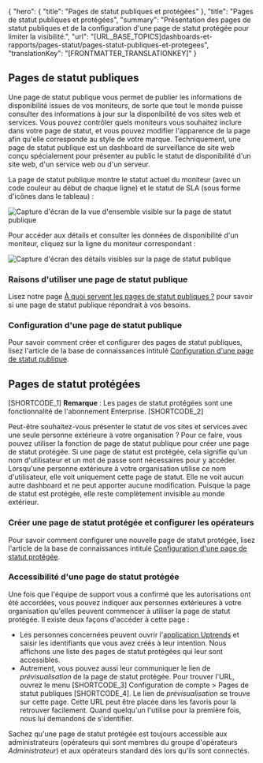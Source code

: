 {
  "hero": {
    "title": "Pages de statut publiques et protégées"
  },
  "title": "Pages de statut publiques et protégées",
  "summary": "Présentation des pages de statut publiques et de la configuration d'une page de statut protégée pour limiter la visibilité.",
  "url": "[URL_BASE_TOPICS]dashboards-et-rapports/pages-statut/pages-statut-publiques-et-protegees",
  "translationKey": "[FRONTMATTER_TRANSLATIONKEY]"
}

## Pages de statut publiques

Une page de statut publique vous permet de publier les informations de disponibilité issues de vos moniteurs, de sorte que tout le monde puisse consulter des informations à jour sur la disponibilité de vos sites web et services. Vous pouvez contrôler quels moniteurs vous souhaitez inclure dans votre page de statut, et vous pouvez modifier l'apparence de la page afin qu'elle corresponde au style de votre marque.
Techniquement, une page de statut publique est un dashboard de surveillance de site web conçu spécialement pour présenter au public le statut de disponibilité d'un site web, d'un service web ou d'un serveur.

La page de statut publique montre le statut actuel du moniteur (avec un code couleur au début de chaque ligne) et le statut de SLA (sous forme d'icônes dans le tableau) :

![Capture d'écran de la vue d'ensemble visible sur la page de statut publique]([LINK_URL_1])

Pour accéder aux détails et consulter les données de disponibilité d'un moniteur, cliquez sur la ligne du moniteur correspondant :

![Capture d'écran des détails visibles sur la page de statut publique]([LINK_URL_2])

### Raisons d'utiliser une page de statut publique

Lisez notre page [À quoi servent les pages de statut publiques ?]([LINK_URL_3]) pour savoir si une page de statut publique répondrait à vos besoins.

### Configuration d'une page de statut publique

Pour savoir comment créer et configurer des pages de statut publiques, lisez l'article de la base de connaissances intitulé [Configuration d'une page de statut publique]([LINK_URL_4]).

## Pages de statut protégées

[SHORTCODE_1] **Remarque** : Les pages de statut protégées sont une fonctionnalité de l'abonnement Enterprise. [SHORTCODE_2]

Peut-être souhaitez-vous présenter le statut de vos sites et services avec une seule personne extérieure à votre organisation ? Pour ce faire, vous pouvez utiliser la fonction de page de statut publique pour créer une page de statut protégée. Si une page de statut est protégée, cela signifie qu'un nom d'utilisateur et un mot de passe sont nécessaires pour y accéder. Lorsqu'une personne extérieure à votre organisation utilise ce nom d'utilisateur, elle voit uniquement cette page de statut. Elle ne voit aucun autre dashboard et ne peut apporter aucune modification. Puisque la page de statut est protégée, elle reste complètement invisible au monde extérieur.

### Créer une page de statut protégée et configurer les opérateurs

Pour savoir comment configurer une nouvelle page de statut protégée, lisez l'article de la base de connaissances intitulé [Configuration d'une page de statut protégée]([LINK_URL_5]).

### Accessibilité d'une page de statut protégée

Une fois que l'équipe de support vous a confirmé que les autorisations ont été accordées, vous pouvez indiquer aux personnes extérieures à votre organisation qu'elles peuvent commencer à utiliser la page de statut protégée. Il existe deux façons d'accéder à cette page :

- Les personnes concernées peuvent ouvrir l'[application Uptrends]([LINK_URL_6]) et saisir les identifiants que vous avez créés à leur intention. Nous affichons une liste des pages de statut protégées qui leur sont accessibles.
- Autrement, vous pouvez aussi leur communiquer le lien de *prévisualisation* de la page de statut protégée. Pour trouver l'URL, ouvrez le menu [SHORTCODE_3] Configuration de compte > Pages de statut publiques [SHORTCODE_4]. Le lien de *prévisualisation* se trouve sur cette page. Cette URL peut être placée dans les favoris pour la retrouver facilement. Quand quelqu'un l'utilise pour la première fois, nous lui demandons de s'identifier.

Sachez qu'une page de statut protégée est toujours accessible aux administrateurs (opérateurs qui sont membres du groupe d'opérateurs *Administrateur*) et aux opérateurs standard dès lors qu'ils sont connectés.
